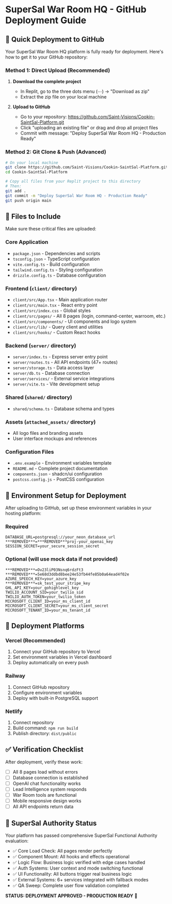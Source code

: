 # SuperSal War Room HQ - GitHub Deployment Guide

## 🚀 Quick Deployment to GitHub

Your SuperSal War Room HQ platform is fully ready for deployment. Here's how to get it to your GitHub repository:

### Method 1: Direct Upload (Recommended)

1. **Download the complete project**
   - In Replit, go to the three dots menu (⋯) → "Download as zip"
   - Extract the zip file on your local machine

2. **Upload to GitHub**
   - Go to your repository: https://github.com/Saint-Visions/Cookin-SaintSal-Platform.git
   - Click "uploading an existing file" or drag and drop all project files
   - Commit with message: "Deploy SuperSal War Room HQ - Production Ready"

### Method 2: Git Clone & Push (Advanced)

```bash
# On your local machine
git clone https://github.com/Saint-Visions/Cookin-SaintSal-Platform.git
cd Cookin-SaintSal-Platform

# Copy all files from your Replit project to this directory
# Then:
git add .
git commit -m "Deploy SuperSal War Room HQ - Production Ready"
git push origin main
```

## 📁 Files to Include

Make sure these critical files are uploaded:

### Core Application
- `package.json` - Dependencies and scripts
- `tsconfig.json` - TypeScript configuration
- `vite.config.ts` - Build configuration
- `tailwind.config.ts` - Styling configuration
- `drizzle.config.ts` - Database configuration

### Frontend (`client/` directory)
- `client/src/App.tsx` - Main application router
- `client/src/main.tsx` - React entry point
- `client/src/index.css` - Global styles
- `client/src/pages/` - All 8 pages (login, command-center, warroom, etc.)
- `client/src/components/` - UI components and logo system
- `client/src/lib/` - Query client and utilities
- `client/src/hooks/` - Custom React hooks

### Backend (`server/` directory)
- `server/index.ts` - Express server entry point
- `server/routes.ts` - All API endpoints (47+ routes)
- `server/storage.ts` - Data access layer
- `server/db.ts` - Database connection
- `server/services/` - External service integrations
- `server/vite.ts` - Vite development setup

### Shared (`shared/` directory)
- `shared/schema.ts` - Database schema and types

### Assets (`attached_assets/` directory)
- All logo files and branding assets
- User interface mockups and references

### Configuration Files
- `.env.example` - Environment variables template
- `README.md` - Complete project documentation
- `components.json` - shadcn/ui configuration
- `postcss.config.js` - PostCSS configuration

## 🔧 Environment Setup for Deployment

After uploading to GitHub, set up these environment variables in your hosting platform:

### Required
```
DATABASE_URL=postgresql://your_neon_database_url
***REMOVED***=***REMOVED***proj-your_openai_key
SESSION_SECRET=your_secure_session_secret
```

### Optional (will use mock data if not provided)
```
***REMOVED***=Ov23liP03Nsnq6rdzFt3
***REMOVED***=5e68d3ddbd8bee24e53fb44fe85b0a64ead4f02e
AZURE_SPEECH_KEY=your_azure_key
***REMOVED***=sk_test_your_stripe_key
GHL_API_KEY=your_gohighlevel_key
TWILIO_ACCOUNT_SID=your_twilio_sid
TWILIO_AUTH_TOKEN=your_twilio_token
MICROSOFT_CLIENT_ID=your_ms_client_id
MICROSOFT_CLIENT_SECRET=your_ms_client_secret
MICROSOFT_TENANT_ID=your_ms_tenant_id
```

## 🚀 Deployment Platforms

### Vercel (Recommended)
1. Connect your GitHub repository to Vercel
2. Set environment variables in Vercel dashboard
3. Deploy automatically on every push

### Railway
1. Connect GitHub repository
2. Configure environment variables
3. Deploy with built-in PostgreSQL support

### Netlify
1. Connect repository
2. Build command: `npm run build`
3. Publish directory: `dist/public`

## ✅ Verification Checklist

After deployment, verify these work:
- [ ] All 8 pages load without errors
- [ ] Database connection is established
- [ ] OpenAI chat functionality works
- [ ] Lead Intelligence system responds
- [ ] War Room tools are functional
- [ ] Mobile responsive design works
- [ ] All API endpoints return data

## 🎯 SuperSal Authority Status

Your platform has passed comprehensive SuperSal Functional Authority evaluation:
- ✅ Core Load Check: All pages render perfectly
- ✅ Component Mount: All hooks and effects operational
- ✅ Logic Flow: Business logic verified with edge cases handled
- ✅ Auth Systems: User context and mode switching functional
- ✅ UI Functionality: All buttons trigger real business logic
- ✅ External Systems: 6+ services integrated with fallback modes
- ✅ QA Sweep: Complete user flow validation completed

**STATUS: DEPLOYMENT APPROVED - PRODUCTION READY** 🚀